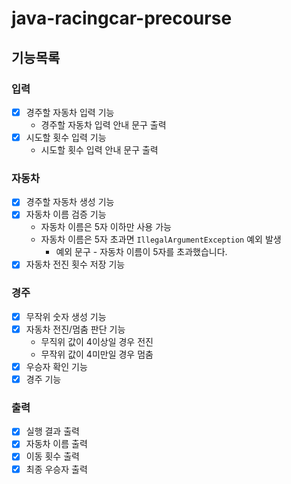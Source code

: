 # java-racingcar-precourse

## 기능목록
### 입력
- [x] 경주할 자동차 입력 기능
  - 경주할 자동차 입력 안내 문구 출력
- [x] 시도할 횟수 입력 기능
  - 시도할 횟수 입력 안내 문구 출력
### 자동차
- [x] 경주할 자동차 생성 기능
- [x] 자동차 이름 검증 기능
  - 자동차 이름은 5자 이하만 사용 가능
  - 자동차 이름은 5자 초과면 ```IllegalArgumentException``` 예외 발생
    - 예외 문구 - 자동차 이름이 5자를 초과했습니다.
- [x] 자동차 전진 횟수 저장 기능
### 경주
- [x] 무작위 숫자 생성 기능
- [x] 자동차 전진/멈춤 판단 기능
  - 무직위 값이 4이상일 경우 전진
  - 무작위 값이 4미만일 경우 멈춤
- [x] 우승자 확인 기능
- [x] 경주 기능
### 출력
- [x] 실행 결과 출력
- [x] 자동차 이름 출력
- [x] 이동 횟수 출력
- [x] 최종 우승자 출력
